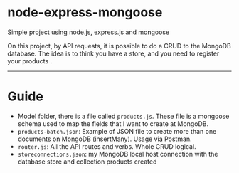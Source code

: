 # node-express-mongoose

Simple project using node.js, express.js and mongoose

On this project, by API requests, it is possible to do a CRUD to the MongoDB database. The idea is to think you have a store, and you need to register your products .

---

# Guide

- Model folder, there is a file called `products.js`. These file is a mongoose schema used to map the fields that I want to create at MongoDB. 
- `products-batch.json`: Example of JSON file to create more than one documents on MongoDB (insertMany). Usage via Postman.
- `router.js`: All the API routes and verbs. Whole CRUD logical.
- `storeconnections.json`: my MongoDB local host connection with the database store and collection products created
